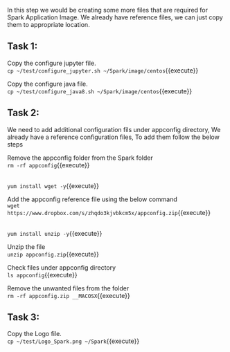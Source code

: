 In this step we would be creating some more files that are required for Spark Application Image.
We already have reference files, we can just copy them to appropriate location.

## Task 1:

Copy the configure jupyter file.<br>
`cp ~/test/configure_jupyter.sh ~/Spark/image/centos`{{execute}}

Copy the configure java file.<br>
`cp ~/test/configure_java8.sh ~/Spark/image/centos`{{execute}}

## Task 2:

We need to add additional configuration fils under appconfig directory, We already have a reference configuration files, To add them follow the below steps<br>

Remove the appconfig folder from the Spark folder<br>
`rm -rf appconfig`{{execute}}

<br>`yum install wget -y`{{execute}}

Add the appconfig reference file using the below command<br>
`wget https://www.dropbox.com/s/zhqdo3kjvbkcm5x/appconfig.zip`{{execute}}

<br>`yum install unzip -y`{{execute}}

Unzip the file<br>
`unzip appconfig.zip`{{execute}}

Check files under appconfig directory<br>
`ls appconfig`{{execute}}

Remove the unwanted files from the folder<br>
`rm -rf appconfig.zip __MACOSX`{{execute}}

## Task 3:

Copy the Logo file.
<br>
`cp ~/test/Logo_Spark.png ~/Spark`{{execute}}
